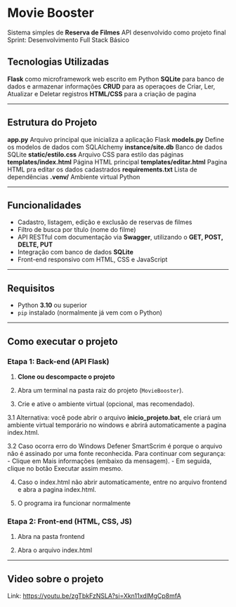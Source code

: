 #  Movie Booster
Sistema simples de **Reserva de Filmes**
API desenvolvido como projeto final Sprint: Desenvolvimento Full Stack Básico

## Tecnologias Utilizadas
   **Flask** como microframework web escrito em Python
   **SQLite** para banco de dados e armazenar informações
   **CRUD** para as operaçoes de Criar, Ler, Atualizar e Deletar registros
   **HTML/CSS** para a criação de pagina

---

## Estrutura do Projeto
   **app.py** Arquivo principal que inicializa a aplicação Flask
   **models.py** Define os modelos de dados com SQLAlchemy
   **instance/site.db** Banco de dados SQLite
   **static/estilo.css** Arquivo CSS para estilo das páginas
   **templates/index.html** Página HTML principal
   **templates/editar.html** Pagina HTML pra editar os dados cadastrados
   **requirements.txt** Lista de dependências
   **.venv/** Ambiente virtual Python

---

##  Funcionalidades

-  Cadastro, listagem, edição e exclusão de reservas de filmes
-  Filtro de busca por título (nome do filme)
-  API RESTful com documentação via **Swagger**, utilizando o **GET, POST, DELTE, PUT**
-  Integração com banco de dados **SQLite**
-  Front-end responsivo com HTML, CSS e JavaScript

---

##  Requisitos

- Python **3.10** ou superior
- `pip` instalado (normalmente já vem com o Python)

---

##  Como executar o projeto

###  Etapa 1: Back-end (API Flask)

1. **Clone ou descompacte o projeto**

2. Abra um terminal na pasta raiz do projeto (`MovieBooster`).

3. Crie e ative o ambiente virtual (opcional, mas recomendado).

3.1 Alternativa: você pode abrir o arquivo **inicio_projeto.bat**, ele criará um ambiente virtual temporário no windows e abrirá automaticamente a pagina index.html.

3.2 Caso ocorra erro do Windows Defener SmartScrim é porque o arquivo não é assinado por uma fonte reconhecida.
      Para continuar com segurança:
         - Clique em Mais informações (embaixo da mensagem).
         - Em seguida, clique no botão Executar assim mesmo.

4. Caso o index.html não abrir automaticamente, entre no  arquivo frontend e abra a pagina index.html.

5. O programa ira funcionar normalmente

###  Etapa 2: Front-end (HTML, CSS, JS)

1. Abra na pasta frontend

2. Abra o arquivo index.html 

---

## Video sobre o projeto
Link: https://youtu.be/zgTbkFzNSLA?si=Xkn11xdlMgCp8mfA
